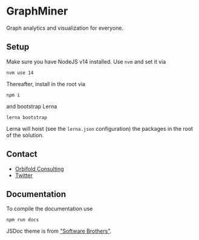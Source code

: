 # GraphMiner

Graph analytics and visualization for everyone.


## Setup

Make sure you have NodeJS v14 installed. Use `nvm` and set it via

    nvm use 14

Thereafter, install in the root via

    npm i

and bootstrap Lerna

    lerna bootstrap

Lerna will hoist (see the `lerna.json` configuration) the packages in the root of the solution.

## Contact

- [Orbifold Consulting](https://orbifold.net)
- [Twitter](https://twitter.com/TheOrbifold)

## Documentation

To compile the documentation use

    npm run docs

JSDoc theme is from ["Software Brothers"](https://github.com/SoftwareBrothers/better-docs).
